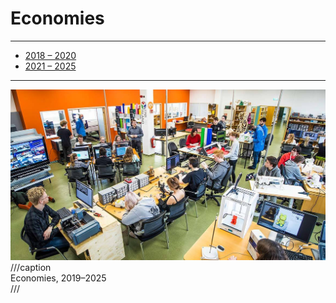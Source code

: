 # Economies

---

- [2018 – 2020](https://www.politico.com/magazine/story/2018/04/17/soon-youll-be-able-to-make-anything-itll-change-politics-forever-217999)
- [2021 – 2025](http://cba.mit.edu/docs/papers/20.12.SMR.pdf)

---

![](Vestmannaeyjar.jpg)  
///caption  
Economies, 2019–2025  
///
